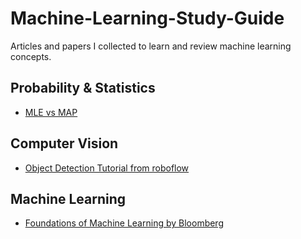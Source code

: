 # Machine-Learning-Study-Guide
Articles and papers I collected to learn and review machine learning concepts.

## Probability & Statistics
* [MLE vs MAP](https://wiseodd.github.io/techblog/2017/01/01/mle-vs-map/)

## Computer Vision
* [Object Detection Tutorial from roboflow](https://blog.roboflow.com/object-detection/)

## Machine Learning
* [Foundations of Machine Learning by Bloomberg](https://bloomberg.github.io/foml/#about)
